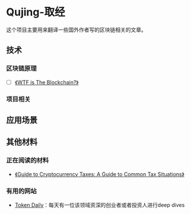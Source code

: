 # Qujing-取经
这个项目主要用来翻译一些国外作者写的区块链相关的文章。

## 技术
### 区块链原理

- [ ] [《WTF is The Blockchain?》](./posts/principle/wtf_is_the_blockchain.md)

### 项目相关
## 应用场景
## 其他材料

### 正在阅读的材料
- [《Guide to Cryptocurrency Taxes: A Guide to Common Tax Situations》](https://masterthecrypto.com)

### 有用的网站
- [Token Daily](https://www.tokendaily.co)：每天有一位该领域资深的创业者或者投资人进行deep dives

